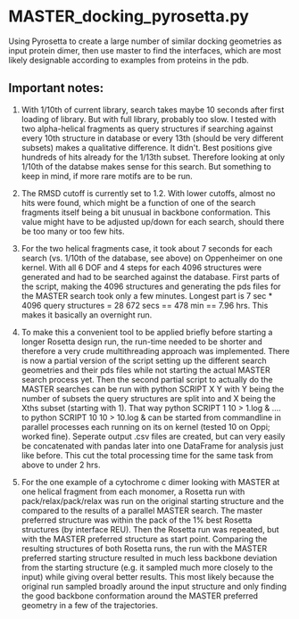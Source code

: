 # MASTER_docking_pyrosetta.py
Using Pyrosetta to create a large number of similar docking geometries as input protein dimer, then use master to find the interfaces, which are most likely designable according to examples from proteins in the pdb.

## Important notes:
1. With 1/10th of current library, search takes maybe 10 seconds after first loading of library. But with full library, probably too slow. I tested with two alpha-helical fragments as query structures if searching against every 10th structure in database or every 13th (should be very different subsets) makes a qualitative difference. It didn't. Best positions give hundreds of hits already for the 1/13th subset. Therefore looking at only 1/10th of the databse makes sense for this search. But something to keep in mind, if more rare motifs are to be run.

2. The RMSD cutoff is currently set to 1.2. With lower cutoffs, almost no hits were found, which might be a function of one of the search fragments itself being a bit unusual in backbone conformation. This value might have to be adjusted up/down for each search, should there be too many or too few hits. 

3. For the two helical fragments case, it took about 7 seconds for each search (vs. 1/10th of the database, see above) on Oppenheimer on one kernel. With all 6 DOF and 4 steps for each 4096 structures were generated and had to be searched against the database. First parts of the script, making the 4096 structures and generating the pds files for the MASTER search took only a few minutes. Longest part is 7 sec * 4096 query structures = 28 672 secs ==  478 min == 7.96 hrs. This makes it basically an overnight run.

4. To make this a convenient tool to be applied briefly before starting a longer Rosetta design run, the run-time needed to be shorter and therefore a very crude multithreading approach was implemented. There is now a partial version of the script setting up the different search geometries and their pds files while not starting the actual MASTER search process yet. Then the second partial script to actually do the MASTER searches can be run with python SCRIPT X Y with Y being the number of subsets the query structures are split into and X being the Xths subset (starting with 1). That way  python SCRIPT 1 10 > 1.log & .... to python SCRIPT 10 10 > 10.log & can be started from commandline in parallel processes each running on its on kernel (tested 10 on Oppi; worked fine). Seperate output .csv files are created, but can very easily be concatenated with pandas later into one DataFrame for analysis just like before. This cut the total processing time for the same task from above to under 2 hrs.

5. For the one example of a cytochrome c dimer looking with MASTER at one helical fragment from each monomer, a Rosetta run with pack/relax/pack/relax was run on the original starting structure and the compared to the results of a parallel MASTER search. The master preferred structure was within the pack of the 1% best Rosetta structures (by interface REU). Then the Rosetta run was repeated, but with the MASTER preferred structure as start point. Comparing the resulting structures of both Rosetta runs, the run with the MASTER preferred starting structure resulted in much less backbone deviation from the starting structure (e.g. it sampled much more closely to the input) while giving overal better results. This most likely because the original run sampled broadly around the input structure and only finding the good backbone conformation around the MASTER preferred geometry in a few of the trajectories.
